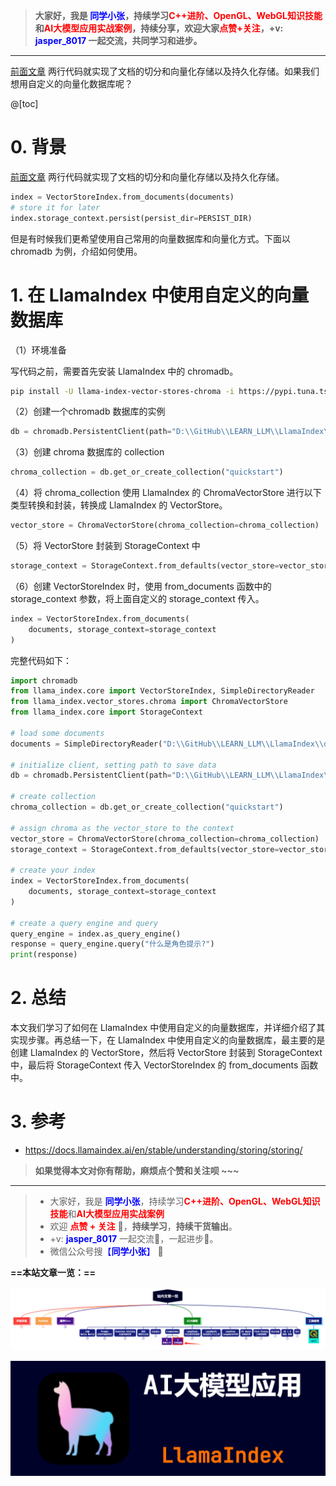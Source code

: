 > **大家好，我是 <font color=blue>同学小张</font>，持续学习<font color=red>C++进阶、OpenGL、WebGL知识技能</font>和<font color=red>AI大模型应用实战案例</font>，持续分享，欢迎大家<font color=red>点赞+关注</font>，+v: <font color=blue>**jasper_8017**</font> 一起交流，共同学习和进步。**
---

[前面文章](https://blog.csdn.net/Attitude93/article/details/139110882) 两行代码就实现了文档的切分和向量化存储以及持久化存储。如果我们想用自定义的向量化数据库呢？

@[toc]

# 0. 背景

[前面文章](https://blog.csdn.net/Attitude93/article/details/139110882) 两行代码就实现了文档的切分和向量化存储以及持久化存储。

```python
index = VectorStoreIndex.from_documents(documents)
# store it for later
index.storage_context.persist(persist_dir=PERSIST_DIR)
```

但是有时候我们更希望使用自己常用的向量数据库和向量化方式。下面以 chromadb 为例，介绍如何使用。


# 1. 在 LlamaIndex 中使用自定义的向量数据库

（1）环境准备

写代码之前，需要首先安装 LlamaIndex 中的 chromadb。

```bash
pip install -U llama-index-vector-stores-chroma -i https://pypi.tuna.tsinghua.edu.cn/simple
```

（2）创建一个chromadb 数据库的实例

```python
db = chromadb.PersistentClient(path="D:\\GitHub\\LEARN_LLM\\LlamaIndex\\vector_store\\chroma_db")
```

（3）创建 chroma 数据库的 collection

```python
chroma_collection = db.get_or_create_collection("quickstart")
```

（4）将 chroma_collection 使用 LlamaIndex 的 ChromaVectorStore 进行以下类型转换和封装，转换成 LlamaIndex 的 VectorStore。

```python
vector_store = ChromaVectorStore(chroma_collection=chroma_collection)
```

（5）将 VectorStore 封装到 StorageContext 中

```python
storage_context = StorageContext.from_defaults(vector_store=vector_store)
```

（6）创建 VectorStoreIndex 时，使用 from_documents 函数中的 storage_context 参数，将上面自定义的 storage_context 传入。

```python
index = VectorStoreIndex.from_documents(
    documents, storage_context=storage_context
)
```

完整代码如下：


```python
import chromadb
from llama_index.core import VectorStoreIndex, SimpleDirectoryReader
from llama_index.vector_stores.chroma import ChromaVectorStore
from llama_index.core import StorageContext

# load some documents
documents = SimpleDirectoryReader("D:\\GitHub\\LEARN_LLM\\LlamaIndex\\data").load_data()

# initialize client, setting path to save data
db = chromadb.PersistentClient(path="D:\\GitHub\\LEARN_LLM\\LlamaIndex\\vector_store\\chroma_db")

# create collection
chroma_collection = db.get_or_create_collection("quickstart")

# assign chroma as the vector_store to the context
vector_store = ChromaVectorStore(chroma_collection=chroma_collection)
storage_context = StorageContext.from_defaults(vector_store=vector_store)

# create your index
index = VectorStoreIndex.from_documents(
    documents, storage_context=storage_context
)

# create a query engine and query
query_engine = index.as_query_engine()
response = query_engine.query("什么是角色提示?")
print(response)
```

# 2. 总结

本文我们学习了如何在 LlamaIndex 中使用自定义的向量数据库，并详细介绍了其实现步骤。再总结一下，在 LlamaIndex 中使用自定义的向量数据库，最主要的是创建 LlamaIndex 的 VectorStore，然后将 VectorStore 封装到 StorageContext 中，最后将 StorageContext 传入 VectorStoreIndex 的 from_documents 函数中。

# 3. 参考

- https://docs.llamaindex.ai/en/stable/understanding/storing/storing/


> **如果觉得本文对你有帮助，麻烦点个赞和关注呗 ~~~**

---

> - 大家好，我是 <font color=blue>**同学小张**</font>，持续学习<font color=red>**C++进阶、OpenGL、WebGL知识技能**</font>和<font color=red>**AI大模型应用实战案例**</font>
> - 欢迎 <font color=red>**点赞 + 关注**</font> 👏，**持续学习**，**持续干货输出**。
> - +v: <font color=blue>**jasper_8017**</font> 一起交流💬，一起进步💪。
> - 微信公众号搜<font color=blue>【**同学小张**】</font> 🙏

**==本站文章一览：==**

![alt text](image-9.png)

![alt text](image-6.png)


